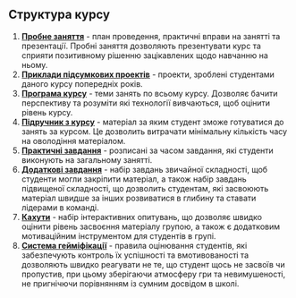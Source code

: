 ## Структура курсу
1. <a href = './00probe/'>**Пробне заняття**</a> - план проведення, практичні вправи на занятті та презентації. Пробні заняття дозволяють презентувати курс та сприяти позитивному рішенню зацікавлених щодо навчанню на ньому.
2. <a href = 'https://github.com/mikh-maksi/goiteens-courses/tree/main/frontend/frontend-projects'>**Приклади підсумкових проектів**</a> - проекти, зроблені студентами даного курсу попередніх років.
3. <a href = 'https://github.com/mikh-maksi/goiteens-courses/tree/main/frontend/frontend-program'>**Програма курсу**</a> - теми занять по всьому курсу. Дозволяє бачити перспективу та розуміти які технології вивчаються, щоб оцінити рівень курсу.
4. <a href = 'https://github.com/mikh-maksi/goiteens-courses/tree/main/frontend/frontend-textbook'>**Підручник з курсу**</a> - матеріал за яким студент зможе готуватися до занять за курсом. Це дозволить витрачати мінімальну кількість часу на оволодіння матеріалом.
5. <a href = 'https://github.com/mikh-maksi/goiteens-courses/tree/main/frontend/frontend-tasks'>**Практичні завдання**</a> - розписані за часом завдання, які студенти виконують на загальному занятті.
6. <a href = 'https://github.com/mikh-maksi/goiteens-courses/tree/main/frontend/frontend-additionaltasks'>**Додаткові завдання**</a> - набір завдань звичайної складності, щоб студенти могли закріпити матеріал, а також набір завдань підвищеної складності, що дозволить студентам, які засвоюють матеріал швидше за інших розвиватися в глибину та ставати лідерами в команді.
7. <a href = 'https://github.com/mikh-maksi/goiteens-courses/tree/main/frontend/frontend-kahoots'>**Кахути**</a> - набір інтерактивних опитувань, що дозволяє швидко оцінити рівень засвоєння матеріалу групою, а також є додатковим мотиваційним інструментом для студентів в групі.
8. <a href = 'https://github.com/mikh-maksi/goiteens-courses/tree/main/frontend/frontend-gamefication'>**Система гейміфікації**</a> - правила оцінювання студентів, які забезпечують контроль їх успішності та вмотивованості та дозволяють швидко реагувати не те, що студент щось не засвоїв чи пропустив, при цьому зберігаючи атмосферу гри та невимушеності, не пригнічючи порівнянням із сумним досвідом в школі.